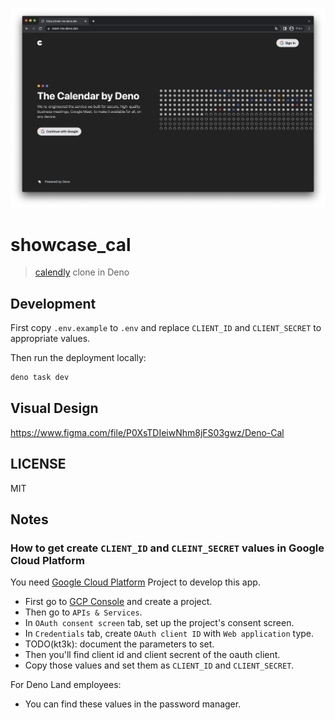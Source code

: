 ![](./doc/screenshot.png)

# showcase_cal

> [calendly](https://calendly.com/) clone in Deno

## Development

First copy `.env.example` to `.env` and replace `CLIENT_ID` and `CLIENT_SECRET`
to appropriate values.

Then run the deployment locally:

```sh
deno task dev
```

## Visual Design

https://www.figma.com/file/P0XsTDIeiwNhm8jFS03gwz/Deno-Cal

## LICENSE

MIT

## Notes

### How to get create `CLIENT_ID` and `CLEINT_SECRET` values in Google Cloud Platform

You need [Google Cloud Platform](https://console.cloud.google.com/) Project to
develop this app.

- First go to [GCP Console](https://console.cloud.google.com/) and create a
  project.
- Then go to `APIs & Services`.
- In `OAuth consent screen` tab, set up the project's consent screen.
- In `Credentials` tab, create `OAuth client ID` with `Web application` type.
- TODO(kt3k): document the parameters to set.
- Then you'll find client id and client secrent of the oauth client.
- Copy those values and set them as `CLIENT_ID` and `CLIENT_SECRET`.

For Deno Land employees:
- You can find these values in the password manager.
